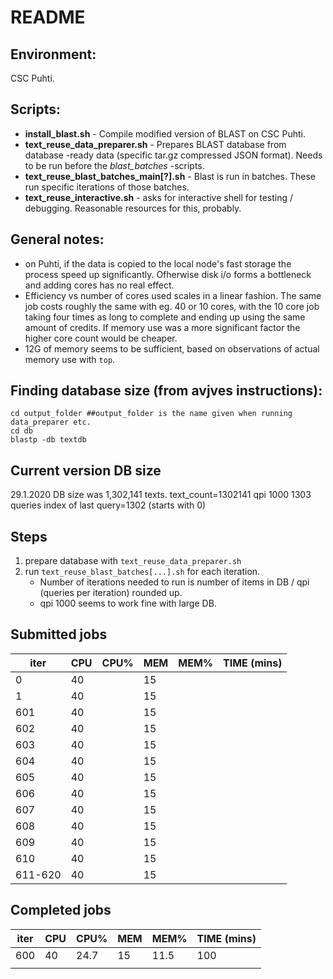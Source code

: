 # README

## Environment:

CSC Puhti.


## Scripts:

* **install_blast.sh** - Compile modified version of BLAST on CSC Puhti.
* **text_reuse_data_preparer.sh** - Prepares BLAST database from database -ready data (specific tar.gz compressed JSON format). Needs to be run before the _blast_batches_ -scripts. 
* **text_reuse_blast_batches_main[?].sh** - Blast is run in batches. These run specific iterations of those batches.
* **text_reuse_interactive.sh** - asks for interactive shell for testing / debugging. Reasonable resources for this, probably.


## General notes:

* on Puhti, if the data is copied to the local node's fast storage the process speed up significantly. Ofherwise disk i/o forms a bottleneck and adding cores has no real effect.
* Efficiency vs number of cores used scales in a linear fashion. The same job costs roughly the same with eg. 40 or 10 cores, with the 10 core job taking four times as long to complete and ending up using the same amount of credits. If memory use was a more significant factor the higher core count would be cheaper.
* 12G of memory seems to be sufficient, based on observations of actual memory use with `top`.


## Finding database size (from avjves instructions):
```
cd output_folder ##output_folder is the name given when running data_preparer etc.
cd db
blastp -db textdb
```


## Current version DB size

29.1.2020 DB size was 1,302,141 texts.
text_count=1302141
qpi 1000
1303 queries
index of last query=1302 (starts with 0)


## Steps

1. prepare database with `text_reuse_data_preparer.sh`
2. run `text_reuse_blast_batches[...].sh` for each iteration.
   * Number of iterations needed to run is number of items in DB / qpi (queries per iteration) rounded up.
   * qpi 1000 seems to work fine with large DB.


## Submitted jobs

| iter    | CPU | CPU% | MEM | MEM% | TIME (mins) |
| ------- | --- | ---- | --- | ---- | ----------- |
| 0       | 40  |      | 15  |      |             |
| 1       | 40  |      | 15  |      |             |
| 601     | 40  |      | 15  |      |             |
| 602     | 40  |      | 15  |      |             |
| 603     | 40  |      | 15  |      |             |
| 604     | 40  |      | 15  |      |             |
| 605     | 40  |      | 15  |      |             |
| 606     | 40  |      | 15  |      |             |
| 607     | 40  |      | 15  |      |             |
| 608     | 40  |      | 15  |      |             |
| 609     | 40  |      | 15  |      |             |
| 610     | 40  |      | 15  |      |             |
| 611-620 | 40  |      | 15  |      |             |


## Completed jobs

| iter    | CPU | CPU% | MEM | MEM% | TIME (mins) |
| ------- | --- | ---- | --- | ---- | ----------- |
| 600     | 40  | 24.7 | 15  | 11.5 | 100         |
|         |     |      |     |      |             |
